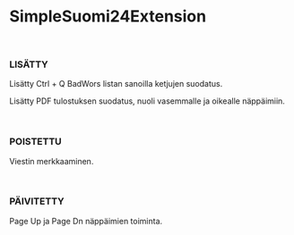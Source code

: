 # SimpleSuomi24Extension
<p><br></p>

### LISÄTTY
<p>Lisätty Ctrl + Q BadWors listan sanoilla ketjujen suodatus.</p>
<p>Lisätty PDF tulostuksen suodatus, nuoli vasemmalle ja oikealle näppäimiin.</p>
<p><br></p>

### POISTETTU
<p>Viestin merkkaaminen.</p>
<p><br></p>

### PÄIVITETTY
<p>Page Up ja Page Dn näppäimien toiminta.</p>
